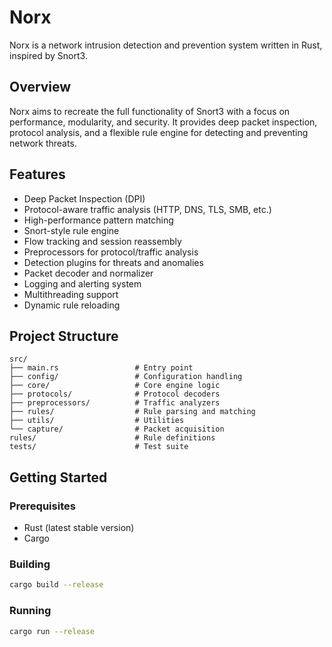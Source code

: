 # Norx

Norx is a network intrusion detection and prevention system written in Rust, inspired by Snort3.

## Overview

Norx aims to recreate the full functionality of Snort3 with a focus on performance, modularity, and security. It provides deep packet inspection, protocol analysis, and a flexible rule engine for detecting and preventing network threats.

## Features

- Deep Packet Inspection (DPI)
- Protocol-aware traffic analysis (HTTP, DNS, TLS, SMB, etc.)
- High-performance pattern matching
- Snort-style rule engine
- Flow tracking and session reassembly
- Preprocessors for protocol/traffic analysis
- Detection plugins for threats and anomalies
- Packet decoder and normalizer
- Logging and alerting system
- Multithreading support
- Dynamic rule reloading

## Project Structure

```
src/
├── main.rs                 # Entry point
├── config/                 # Configuration handling
├── core/                   # Core engine logic
├── protocols/              # Protocol decoders
├── preprocessors/          # Traffic analyzers
├── rules/                  # Rule parsing and matching
├── utils/                  # Utilities
└── capture/                # Packet acquisition
rules/                      # Rule definitions
tests/                      # Test suite
```

## Getting Started

### Prerequisites

- Rust (latest stable version)
- Cargo

### Building

```bash
cargo build --release
```

### Running

```bash
cargo run --release
```

